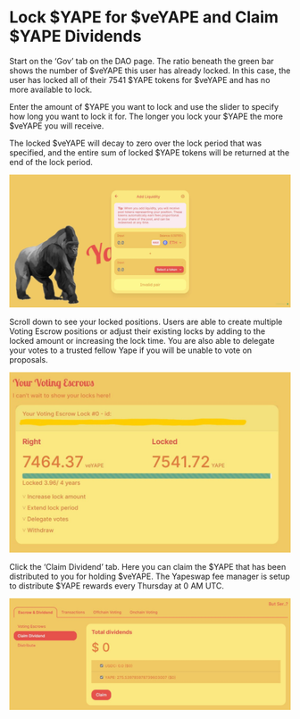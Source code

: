 # Lock $YAPE for $veYAPE and Claim $YAPE Dividends

Start on the ‘Gov’ tab on the DAO page. The ratio beneath the green bar shows the number of $veYAPE this user has already locked. In this case, the user has locked all of their 7541 $YAPE tokens for $veYAPE and has no more available to lock.

Enter the amount of $YAPE you want to lock and use the slider to specify how long you want to lock it for. The longer you lock your $YAPE the more $veYAPE you will receive.

The locked $veYAPE will decay to zero over the lock period that was specified, and the entire sum of locked $YAPE tokens will be returned at the end of the lock period.

![](../../.gitbook/assets/0%20%284%29.jpeg)

Scroll down to see your locked positions. Users are able to create multiple Voting Escrow positions or adjust their existing locks by adding to the locked amount or increasing the lock time. You are also able to delegate your votes to a trusted fellow Yape if you will be unable to vote on proposals.

![](../../.gitbook/assets/1%20%285%29.jpeg)

Click the ‘Claim Dividend’ tab. Here you can claim the $YAPE that has been distributed to you for holding $veYAPE. The Yapeswap fee manager is setup to distribute $YAPE rewards every Thursday at 0 AM UTC.

![](../../.gitbook/assets/2%20%285%29.jpeg)

